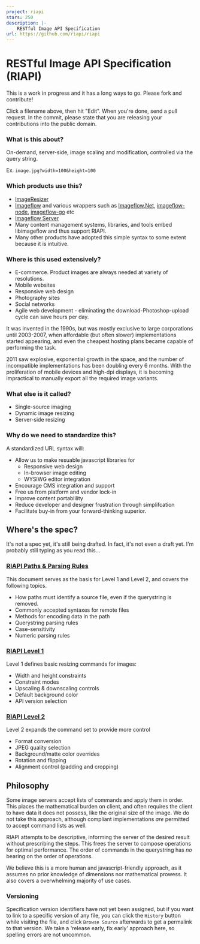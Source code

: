 ```yaml
---
project: riapi
stars: 250
description: |-
    RESTful Image API Specification
url: https://github.com/riapi/riapi
---
```


# RESTful Image API Specification (RIAPI)

This is a work in progress and it has a long ways to go. Please fork and contribute!

Click a filename above, then hit "Edit". When you're done, send a pull request. In the commit, please state that you are releasing your contributions into the public domain.

### What is this about?

On-demand, server-side, image scaling and modification, controlled via the query string.

Ex. `image.jpg?width=100&height=100`


### Which products use this?

* [ImageResizer](https://imageresizing.net/)
* [Imageflow](https://github.com/imazen/imageflow) and various wrappers such as [Imageflow.Net](https://github.com/imazen/imageflow-dotnet), [imageflow-node](https://github.com/imazen/imageflow-node), [imageflow-go](https://github.com/imazen/imageflow-go) etc
* [Imageflow Server](https://github.com/imazen/imageflow-dotnet-server)
* Many content management systems, libraries, and tools embed libimageflow and thus support RIAPI.
* Many other products have adopted this simple syntax to some extent because it is intuitive. 

### Where is this used extensively?

* E-commerce. Product images are always needed at variety of resolutions.
* Mobile websites
* Responsive web design
* Photography sites
* Social networks
* Agile web development - eliminating the download-Photoshop-upload cycle can save hours per day.

It was invented in the 1990s, but was mostly exclusive to large corporations until 2003-2007, when affordable (but often slower) implementations started appearing, and even the cheapest hosting plans became capable of performing the task.

2011 saw explosive, exponential growth in the space, and the number of incompatible implementations has been doubling every 6 months. With the proliferation of mobile devices and high-dpi displays, it is becoming impractical to manually export all the required image variants.

### What else is it called?

* Single-source imaging
* Dynamic image resizing
* Server-side resizing


### Why do we need to standardize this?

A standardized URL syntax will:

* Allow us to make resuable javascript libraries for
  * Responsive web design
  * In-browser image editing
  * WYSIWG editor integration
* Encourage CMS integration and support
* Free us from platform and vendor lock-in
* Improve content portablility
* Reduce developer and designer frustration through simplifcation
* Facilitate buy-in from your forward-thinking superior.

## Where's the spec? 

It's not a spec yet, it's still being drafted. In fact, it's not even a draft yet. I'm probably still typing as you read this...

### [RIAPI Paths & Parsing Rules](https://github.com/riapi/riapi/blob/master/parsing.md)

This document serves as the basis for Level 1 and Level 2, and covers the following topics.

* How paths must identify a source file, even if the querystring is removed.
* Commonly accepted syntaxes for remote files
* Methods for encoding data in the path
* Querystring parsing rules
* Case-sensitivity
* Numeric parsing rules

### [RIAPI Level 1](https://github.com/riapi/riapi/blob/master/level-1.md)

Level 1 defines basic resizing commands for images:

* Width and height constraints
* Constraint modes
* Upscaling & downscaling controls
* Default background color
* API version selection

### [RIAPI Level 2](https://github.com/riapi/riapi/blob/master/level-2.md)

Level 2 expands the command set to provide more control

* Format conversion
* JPEG quality selection
* Background/matte color overrides
* Rotation and flipping
* Alignment control (padding and cropping)


## Philosophy

Some image servers accept lists of commands and apply them in order. This places the mathematical burden on client, and often requires the client to have data it does not possess, like the original size of the image. We do not take this approach, although compliant implementations *are* permitted to accept command lists as well.

RIAPI attempts to be descriptive, informing the server of the desired result without prescribing the steps. This frees the server to compose operations for optimal performance. The order of commands in the querystring has *no* bearing on the order of operations. 

We believe this is a more human and javascript-friendly approach, as it assumes no prior knowledge of dimensions nor mathematical prowess. It also covers a overwhelming majority of use cases. 

### Versioning

Specification version identifiers have not yet been assigned, but if you want to link to a specific version of any file, you can click the `History` button while visiting the file, and click `Browse Source` afterwards to get a permalink to that version. We take a 'release early, fix early' approach here, so spelling errors are not uncommon. 



